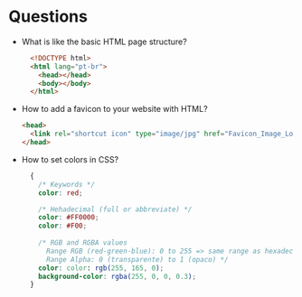 # Questions

- What is like the basic HTML page structure?
  ```html
    <!DOCTYPE html>
    <html lang="pt-br">
      <head></head>
      <body></body>
    </html>
  ```

- How to add a favicon to your website with HTML?
  ```html
  <head>
    <link rel="shortcut icon" type="image/jpg" href="Favicon_Image_Location"/>
  </head>
  ```

- How to set colors in CSS?
  ```css
    {
      /* Keywords */
      color: red;

      /* Hehadecimal (full or abbreviate) */
      color: #FF0000; 
      color: #F00;
      
      /* RGB and RGBA values
        Range RGB (red-green-blue): 0 to 255 => same range as hexadecimal (16^2 = 256)
        Range Alpha: 0 (transparente) to 1 (opaco) */
      color: color: rgb(255, 165, 0);
      background-color: rgba(255, 0, 0, 0.3);      
    }
  ```

